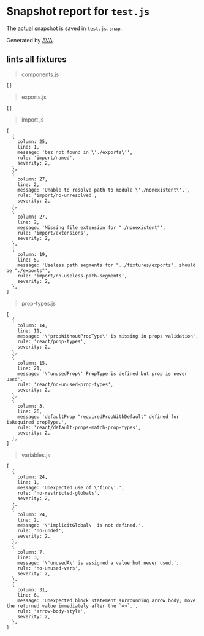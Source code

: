 # Snapshot report for `test.js`

The actual snapshot is saved in `test.js.snap`.

Generated by [AVA](https://ava.li).

## lints all fixtures

> components.js

    []

> exports.js

    []

> import.js

    [
      {
        column: 25,
        line: 1,
        message: 'baz not found in \'./exports\'',
        rule: 'import/named',
        severity: 2,
      },
      {
        column: 27,
        line: 2,
        message: 'Unable to resolve path to module \'./nonexistent\'.',
        rule: 'import/no-unresolved',
        severity: 2,
      },
      {
        column: 27,
        line: 2,
        message: 'Missing file extension for "./nonexistent"',
        rule: 'import/extensions',
        severity: 2,
      },
      {
        column: 19,
        line: 5,
        message: 'Useless path segments for "../fixtures/exports", should be "./exports"',
        rule: 'import/no-useless-path-segments',
        severity: 2,
      },
    ]

> prop-types.js

    [
      {
        column: 14,
        line: 11,
        message: '\'propWithoutPropType\' is missing in props validation',
        rule: 'react/prop-types',
        severity: 2,
      },
      {
        column: 15,
        line: 21,
        message: '\'unusedProp\' PropType is defined but prop is never used',
        rule: 'react/no-unused-prop-types',
        severity: 2,
      },
      {
        column: 3,
        line: 26,
        message: 'defaultProp "requiredPropWithDefault" defined for isRequired propType.',
        rule: 'react/default-props-match-prop-types',
        severity: 2,
      },
    ]

> variables.js

    [
      {
        column: 24,
        line: 1,
        message: 'Unexpected use of \'find\'.',
        rule: 'no-restricted-globals',
        severity: 2,
      },
      {
        column: 24,
        line: 2,
        message: '\'implicitGlobal\' is not defined.',
        rule: 'no-undef',
        severity: 2,
      },
      {
        column: 7,
        line: 3,
        message: '\'unusedA\' is assigned a value but never used.',
        rule: 'no-unused-vars',
        severity: 2,
      },
      {
        column: 31,
        line: 6,
        message: 'Unexpected block statement surrounding arrow body; move the returned value immediately after the `=>`.',
        rule: 'arrow-body-style',
        severity: 2,
      },
    ]
